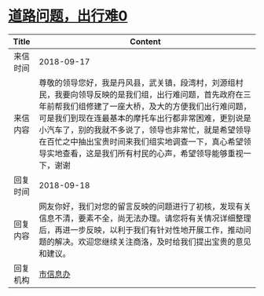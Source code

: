 # <a href="http://www.shangluo.gov.cn/zmhd/ldxxxx.jsp?urltype=leadermail.LeaderMailContentUrl&wbtreeid=1112&leadermailid=4920">道路问题，出行难0</a>
| Title |                                                                                             Content                                                                                              |
|:-----:|--------------------------------------------------------------------------------------------------------------------------------------------------------------------------------------------------|
| 来信时间  | 2018-09-17                                                                                                                                                                                       |
| 来信内容  | 尊敬的领导您好，我是丹风县，武关镇，段湾村，刘源组村民，我要向领导反映的是我们组，出行难问题，首先政府在三年前帮我们组修建了一座大桥，及大的方便我们出行难问题，可是我们到现在连最基本的摩托车出行都非常困难，更别说是小汽车了，别的我就不多说了，领导也非常忙，就是希望领导在百忙之中抽出宝贵时间来我们组实地调查一下，真心希望领导实地查看，这是我们所有村民的心声，希望领导能够重视一下，谢谢 |
| 回复时间  | 2018-09-18                                                                                                                                                                                       |
| 回复内容  | 网友你好，我们对您的留言反映的问题进行了初核，发现有关信息不清，要素不全，尚无法办理。请您将有关情况详细整理后，再进一步反映，以利于我们有针对性地开展工作，推动问题的解决。欢迎您继续关注商洛，及时给我们提出宝贵的意见和建议。                                                                                 |
| 回复机构  | <a href="../../category/agencies/市信息办.md">市信息办</a>                                                                                                                                               |